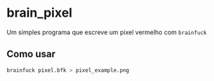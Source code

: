 # brain_pixel

Um simples programa que escreve um pixel vermelho com `brainfuck`

## Como usar

```bash
brainfuck pixel.bfk > pixel_example.png
```
